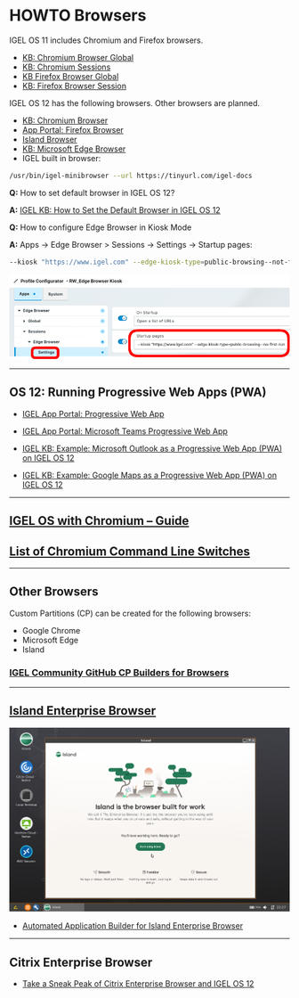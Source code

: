 # HOWTO Browsers

IGEL OS 11 includes Chromium and Firefox browsers.

- [KB: Chromium Browser Global](https://kb.igel.com/en/igel-os/11.10/chromium-browser-global-session-in-igel-os)
- [KB: Chromium Sessions](https://kb.igel.com/en/igel-os/11.10/chromium-sessions)
- [KB Firefox Browser Global](https://kb.igel.com/en/igel-os/11.10/firefox-browser-global)
- [KB: Firefox Browser Session](https://kb.igel.com/en/igel-os/11.10/firefox-browser-session)

IGEL OS 12 has the following browsers. Other browsers are planned.

- [KB: Chromium Browser](https://kb.igel.com/en/igel-apps/current/chromium-browser)
- [App Portal: Firefox Browser](https://app.igel.com/firefox)
- [Island Browser](https://app.igel.com/island)
- [KB: Microsoft Edge Browser](https://kb.igel.com/en/igel-apps/current/configuration-of-microsoft-edge-on-igel-os)
- IGEL built in browser:

```bash linenums="1"
/usr/bin/igel-minibrowser --url https://tinyurl.com/igel-docs
```

**Q:** How to set default browser in IGEL OS 12?

**A:** [IGEL KB: How to Set the Default Browser in IGEL OS 12](https://kb.igel.com/en/igel-os-base-system/12.5/how-to-set-the-default-browser-in-igel-os-12)

**Q:** How to configure Edge Browser in Kiosk Mode

**A:** Apps -> Edge Browser > Sessions -> Settings -> Startup pages:

```bash linenums="1"
--kiosk "https://www.igel.com" --edge-kiosk-type=public-browsing--not-first-run
```

![image02](Images/HOWTO-Browsers-02.png)

-----

## OS 12: Running Progressive Web Apps (PWA)

- [IGEL App Portal: Progressive Web App](https://app.igel.com/pwa)

- [IGEL App Portal: Microsoft Teams Progressive Web App](https://app.igel.com/pwa)

- [IGEL KB: Example: Microsoft Outlook as a Progressive Web App (PWA) on IGEL OS 12](https://kb.igel.com/en/igel-apps/current/example-microsoft-outlook-as-a-progressive-web-app)

- [IGEL KB: Example: Google Maps as a Progressive Web App (PWA) on IGEL OS 12](https://kb.igel.com/en/igel-apps/current/example-google-maps-as-a-progressive-web-app-pwa-o)

-----

## [IGEL OS with Chromium – Guide](https://leon-beitsch.de/shared/IGEL_OS_with_Chromium.pdf)

## [List of Chromium Command Line Switches](https://peter.sh/experiments/chromium-command-line-switches/)

-----

## Other Browsers

Custom Partitions (CP) can be created for the following browsers:

- Google Chrome
- Microsoft Edge
- Island

### [IGEL Community GitHub CP Builders for Browsers](https://github.com/IGEL-Community/IGEL-Custom-Partitions/tree/master/CP_Source/Browsers)

-----

## [Island Enterprise Browser](https://www.island.io/)

![image01](Images/HOWTO-Browsers-01.png)

- [Automated Application Builder for Island Enterprise Browser](https://github.com/IGEL-Community/IGEL-Custom-Partitions/tree/master/CP_Source/Browsers/Island)

-----

## Citrix Enterprise Browser

- [Take a Sneak Peak of Citrix Enterprise Browser and IGEL OS 12](https://www.igel.com/blog/take-a-sneak-peak-of-citrix-enterprise-browser-and-igel-os-12/)
